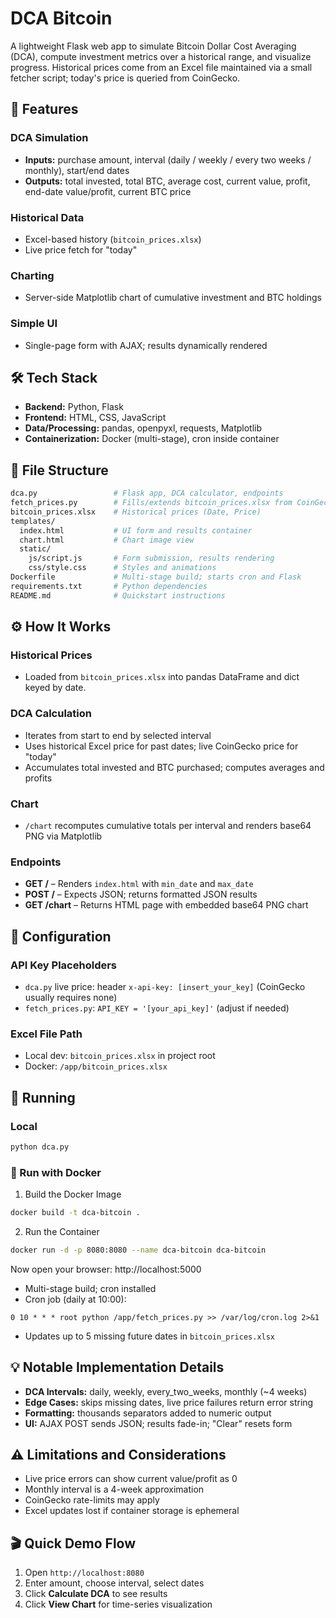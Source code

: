 # DCA Bitcoin

A lightweight Flask web app to simulate Bitcoin Dollar Cost Averaging (DCA), compute investment metrics over a historical range, and visualize progress. Historical prices come from an Excel file maintained via a small fetcher script; today's price is queried from CoinGecko.

## 🌟 Features

### DCA Simulation

* **Inputs:** purchase amount, interval (daily / weekly / every two weeks / monthly), start/end dates
* **Outputs:** total invested, total BTC, average cost, current value, profit, end-date value/profit, current BTC price

### Historical Data

* Excel-based history (`bitcoin_prices.xlsx`)
* Live price fetch for "today"

### Charting

* Server-side Matplotlib chart of cumulative investment and BTC holdings

### Simple UI

* Single-page form with AJAX; results dynamically rendered </details>

## 🛠️ Tech Stack

* **Backend:** Python, Flask
* **Frontend:** HTML, CSS, JavaScript
* **Data/Processing:** pandas, openpyxl, requests, Matplotlib
* **Containerization:** Docker (multi-stage), cron inside container </details>

## 📁 File Structure

```bash
dca.py                 # Flask app, DCA calculator, endpoints
fetch_prices.py        # Fills/extends bitcoin_prices.xlsx from CoinGecko
bitcoin_prices.xlsx    # Historical prices (Date, Price)
templates/
  index.html           # UI form and results container
  chart.html           # Chart image view
  static/
    js/script.js       # Form submission, results rendering
    css/style.css      # Styles and animations
Dockerfile             # Multi-stage build; starts cron and Flask
requirements.txt       # Python dependencies
README.md              # Quickstart instructions
```

## ⚙️ How It Works

### Historical Prices

* Loaded from `bitcoin_prices.xlsx` into pandas DataFrame and dict keyed by date.

### DCA Calculation

* Iterates from start to end by selected interval
* Uses historical Excel price for past dates; live CoinGecko price for "today"
* Accumulates total invested and BTC purchased; computes averages and profits

### Chart

* `/chart` recomputes cumulative totals per interval and renders base64 PNG via Matplotlib

### Endpoints

* **GET /** – Renders `index.html` with `min_date` and `max_date`
* **POST /** – Expects JSON; returns formatted JSON results
* **GET /chart** – Returns HTML page with embedded base64 PNG chart </details>

## 🔧 Configuration

### API Key Placeholders

* `dca.py` live price: header `x-api-key: [insert_your_key]` (CoinGecko usually requires none)
* `fetch_prices.py`: `API_KEY = '[your_api_key]'` (adjust if needed)

### Excel File Path

* Local dev: `bitcoin_prices.xlsx` in project root
* Docker: `/app/bitcoin_prices.xlsx` </details>

## 🏃 Running

### Local

```bash
python dca.py
```

### 🐳 Run with Docker
1. Build the Docker Image
```bash
docker build -t dca-bitcoin .
```

2. Run the Container
```bash
docker run -d -p 8080:8080 --name dca-bitcoin dca-bitcoin
```

Now open your browser:
http://localhost:5000

* Multi-stage build; cron installed
* Cron job (daily at 10:00):

```
0 10 * * * root python /app/fetch_prices.py >> /var/log/cron.log 2>&1
```

* Updates up to 5 missing future dates in `bitcoin_prices.xlsx` </details>

## 💡 Notable Implementation Details

* **DCA Intervals:** daily, weekly, every_two_weeks, monthly (\~4 weeks)
* **Edge Cases:** skips missing dates, live price failures return error string
* **Formatting:** thousands separators added to numeric output
* **UI:** AJAX POST sends JSON; results fade-in; "Clear" resets form 

## ⚠️ Limitations and Considerations

* Live price errors can show current value/profit as 0
* Monthly interval is a 4-week approximation
* CoinGecko rate-limits may apply
* Excel updates lost if container storage is ephemeral </details>

## 🎬 Quick Demo Flow

1. Open `http://localhost:8080`
2. Enter amount, choose interval, select dates
3. Click **Calculate DCA** to see results
4. Click **View Chart** for time-series visualization </details>
